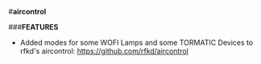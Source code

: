 #**aircontrol**

###**FEATURES**

*  Added modes for some WOFI Lamps and some TORMATIC Devices to rfkd's aircontrol: https://github.com/rfkd/aircontrol
